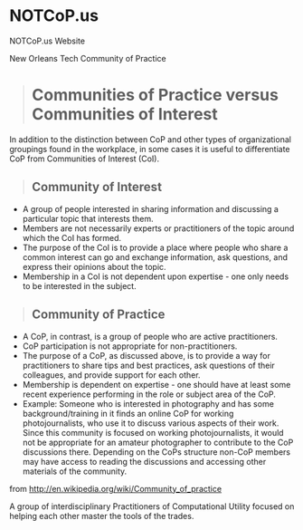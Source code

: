 # NOTCoP.us
NOTCoP.us Website

New Orleans Tech Community of Practice


> # Communities of Practice versus Communities of Interest
In addition to the distinction between CoP and other types of organizational groupings found in the workplace, in some cases it is useful to differentiate CoP from Communities of Interest (CoI).

> ## Community of Interest
* A group of people interested in sharing information and discussing a particular topic that interests them.
* Members are not necessarily experts or practitioners of the topic around which the CoI has formed.
* The purpose of the CoI is to provide a place where people who share a common interest can go and exchange information, ask questions, and express their opinions about the topic.
* Membership in a CoI is not dependent upon expertise - one only needs to be interested in the subject.

> ## Community of Practice
* A CoP, in contrast, is a group of people who are active practitioners.
* CoP participation is not appropriate for non-practitioners.
* The purpose of a CoP, as discussed above, is to provide a way for practitioners to share tips and best practices, ask questions of their colleagues, and provide support for each other.
* Membership is dependent on expertise - one should have at least some recent experience performing in the role or subject area of the CoP.
* Example: Someone who is interested in photography and has some background/training in it finds an online CoP for working photojournalists, who use it to discuss various aspects of their work. Since this community is focused on working photojournalists, it would not be appropriate for an amateur photographer to contribute to the CoP discussions there. Depending on the CoPs structure non-CoP members may have access to reading the discussions and accessing other materials of the community.

from http://en.wikipedia.org/wiki/Community_of_practice

A group of interdisciplinary Practitioners of Computational Utility focused on helping each other master the tools of the trades.
